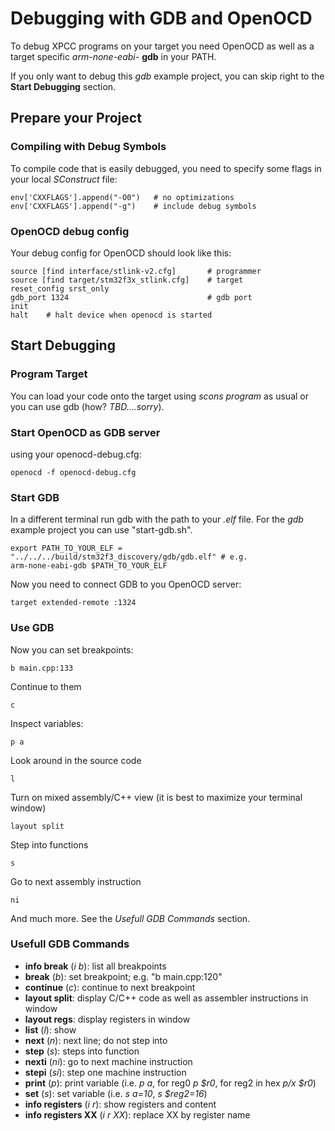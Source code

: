 # Debugging with GDB and OpenOCD

To debug XPCC programs on your target you need OpenOCD
as well as a target specific _arm-none-eabi-_ **gdb** in your PATH.

If you only want to debug this _gdb_ example project, you can skip right to
the **Start Debugging** section.

## Prepare your Project

### Compiling with Debug Symbols

To compile code that is easily debugged, you need to specify some flags
in your local _SConstruct_ file:


	env['CXXFLAGS'].append("-O0")	# no optimizations
	env['CXXFLAGS'].append("-g")	# include debug symbols


### OpenOCD debug config

Your debug config for OpenOCD should look like this:


	source [find interface/stlink-v2.cfg]		# programmer
	source [find target/stm32f3x_stlink.cfg]	# target
	reset_config srst_only
	gdb_port 1324								# gdb port
	init
	halt	# halt device when openocd is started

## Start Debugging

### Program Target

You can load your code onto the target using _scons program_ as usual
or you can use gdb (how? _TBD....sorry_).

### Start OpenOCD as GDB server

using your openocd-debug.cfg:


	openocd -f openocd-debug.cfg


### Start GDB

In a different terminal run gdb with the path to your _.elf_ file.
For the _gdb_ example project you can use "start-gdb.sh".


	export PATH_TO_YOUR_ELF = "../../../build/stm32f3_discovery/gdb/gdb.elf" # e.g.
	arm-none-eabi-gdb $PATH_TO_YOUR_ELF


Now you need to connect GDB to you OpenOCD server:

	target extended-remote :1324

### Use GDB

Now you can set breakpoints:

	b main.cpp:133

Continue to them

	c

Inspect variables:

	p a

Look around in the source code

	l

Turn on mixed assembly/C++ view (it is best to maximize your terminal window)

	layout split

Step into functions

	s

Go to next assembly instruction

	ni

And much more. See the _Usefull GDB Commands_ section.

### Usefull GDB Commands

* **info break** (_i b_): list all breakpoints
* **break** (_b_): set breakpoint; e.g. "b main.cpp:120"
* **continue** (_c_): continue to next breakpoint
* **layout split**: display C/C++ code as well as assembler instructions in window
* **layout regs**:  display registers in window
* **list** (_l_): show 
* **next** (_n_): next line; do not step into
* **step** (_s_): steps into function
* **nexti** (_ni_): go to next machine instruction
* **stepi** (_si_): step one machine instruction
* **print** (_p_): print variable (i.e. _p a_, for reg0 _p $r0_, for reg2 in hex _p/x $r0_)
* **set** (_s_): set variable (i.e. _s a=10_, _s $reg2=16_)
* **info registers** (_i r_): show registers and content
* **info registers XX** (_i r XX_): replace XX by register name
